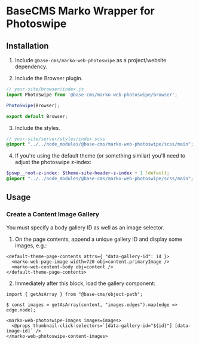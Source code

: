 # BaseCMS Marko Wrapper for Photoswipe

## Installation

1. Include `@base-cms/marko-web-photoswipe` as a project/website dependency.

2. Include the Browser plugin.
```js
// your-site/browser/index.js
import PhotoSwipe from '@base-cms/marko-web-photoswipe/browser';

PhotoSwipe(Browser);

export default Browser;
```

3. Include the styles.
```scss
// your-site/server/styles/index.scss
@import "../../node_modules/@base-cms/marko-web-photoswipe/scss/main";
```

4. If you're using the default theme (or something similar) you'll need to adjust the photoswipe z-index:
```scss
$pswp__root-z-index: $theme-site-header-z-index + 1 !default;
@import "../../node_modules/@base-cms/marko-web-photoswipe/scss/main";
```

## Usage

### Create a Content Image Gallery
You must specify a body gallery ID as well as an image selector.

1. On the page contents, append a unique gallery ID and display some images, e.g.:
```marko
<default-theme-page-contents attrs={ "data-gallery-id": id }>
  <marko-web-page-image width=720 obj=content.primaryImage />
  <marko-web-content-body obj=content />
</default-theme-page-contents>
```

2. Immediately after this block, load the gallery component:
```marko
import { getAsArray } from "@base-cms/object-path";

$ const images = getAsArray(content, "images.edges").map(edge => edge.node);

<marko-web-photoswipe-images images=images>
  <@props thumbnail-click-selectors=`[data-gallery-id="${id}"] [data-image-id]` />
</marko-web-photoswipe-content-images>
```
